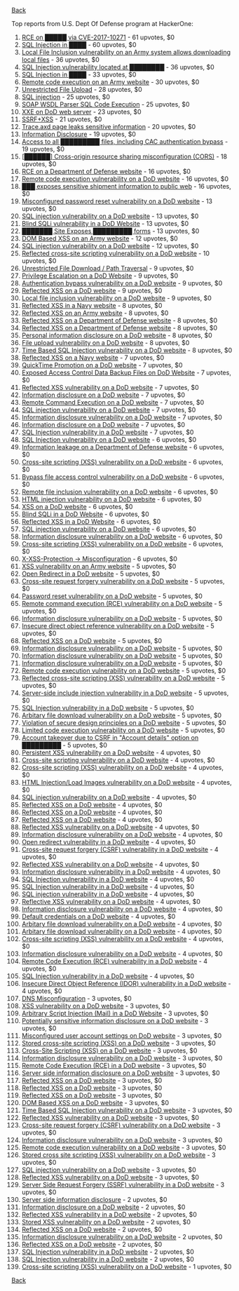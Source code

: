 [Back](../README.md)

Top reports from U.S. Dept Of Defense program at HackerOne:

1. [RCE on █████ via CVE-2017-10271](https://hackerone.com/reports/576887) - 61 upvotes, $0
2. [SQL Injection in ████](https://hackerone.com/reports/419017) - 60 upvotes, $0
3. [Local File Inclusion vulnerability on an Army system allows downloading local files](https://hackerone.com/reports/183978) - 36 upvotes, $0
4. [SQL Injection vulnerability located at ████████](https://hackerone.com/reports/384397) - 36 upvotes, $0
5. [SQL Injection in ████](https://hackerone.com/reports/519631) - 33 upvotes, $0
6. [Remote code execution on an Army website](https://hackerone.com/reports/188284) - 30 upvotes, $0
7. [Unrestricted File Upload](https://hackerone.com/reports/184596) - 28 upvotes, $0
8. [SQL injection](https://hackerone.com/reports/311922) - 25 upvotes, $0
9. [SOAP WSDL Parser SQL Code Execution](https://hackerone.com/reports/390359) - 25 upvotes, $0
10. [XXE on DoD web server](https://hackerone.com/reports/188743) - 23 upvotes, $0
11. [SSRF+XSS](https://hackerone.com/reports/326043) - 21 upvotes, $0
12. [Trace.axd page leaks sensitive information](https://hackerone.com/reports/519418) - 20 upvotes, $0
13. [Information Disclosure](https://hackerone.com/reports/330860) - 19 upvotes, $0
14. [Access to all █████████ files, including CAC authentication bypass](https://hackerone.com/reports/429000) - 19 upvotes, $0
15. [[██████] Cross-origin resource sharing misconfiguration (CORS)](https://hackerone.com/reports/470298) - 18 upvotes, $0
16. [RCE on a Department of Defense website](https://hackerone.com/reports/184279) - 16 upvotes, $0
17. [Remote code execution vulnerability on a DoD website](https://hackerone.com/reports/212985) - 16 upvotes, $0
18. [███ exposes sensitive shipment information to public web](https://hackerone.com/reports/389116) - 16 upvotes, $0
19. [Misconfigured password reset vulnerability on a DoD website](https://hackerone.com/reports/193932) - 13 upvotes, $0
20. [SQL injection vulnerability on a DoD website](https://hackerone.com/reports/200623) - 13 upvotes, $0
21. [Blind SQLi vulnerability in a DoD Website](https://hackerone.com/reports/213239) - 13 upvotes, $0
22. [███████ Site Exposes █████████ forms](https://hackerone.com/reports/395246) - 13 upvotes, $0
23. [DOM Based XSS on an Army website](https://hackerone.com/reports/191407) - 12 upvotes, $0
24. [SQL injection vulnerability on a DoD website](https://hackerone.com/reports/189332) - 12 upvotes, $0
25. [Reflected cross-site scripting vulnerability on a DoD website](https://hackerone.com/reports/184042) - 10 upvotes, $0
26. [Unrestricted File Download / Path Traversal](https://hackerone.com/reports/183925) - 9 upvotes, $0
27. [Privilege Escalation on a DoD Website](https://hackerone.com/reports/199644) - 9 upvotes, $0
28. [Authentication bypass vulnerability on a DoD website](https://hackerone.com/reports/187705) - 9 upvotes, $0
29. [Reflected XSS on a DoD website](https://hackerone.com/reports/183871) - 9 upvotes, $0
30. [Local file inclusion vulnerability on a DoD website](https://hackerone.com/reports/196448) - 9 upvotes, $0
31. [Reflected XSS in a Navy website](https://hackerone.com/reports/188691) - 8 upvotes, $0
32. [Reflected XSS on an Army website](https://hackerone.com/reports/184199) - 8 upvotes, $0
33. [Reflected XSS on a Department of Defense website](https://hackerone.com/reports/183855) - 8 upvotes, $0
34. [Reflected XSS on a Department of Defense website](https://hackerone.com/reports/184286) - 8 upvotes, $0
35. [Personal information disclosure on a DoD website](https://hackerone.com/reports/188149) - 8 upvotes, $0
36. [File upload vulnerability on a DoD website](https://hackerone.com/reports/191243) - 8 upvotes, $0
37. [Time Based SQL Injection vulnerability on a DoD website](https://hackerone.com/reports/189851) - 8 upvotes, $0
38. [Reflected XSS on a Navy website](https://hackerone.com/reports/183878) - 7 upvotes, $0
39. [QuickTime Promotion on a DoD website](https://hackerone.com/reports/189149) - 7 upvotes, $0
40. [Exposed Access Control Data Backup Files on DoD Website](https://hackerone.com/reports/195544) - 7 upvotes, $0
41. [Reflected XSS vulnerability on a DoD website](https://hackerone.com/reports/183835) - 7 upvotes, $0
42. [Information disclosure on a DoD website](https://hackerone.com/reports/189414) - 7 upvotes, $0
43. [Remote Command Execution on a DoD website](https://hackerone.com/reports/213776) - 7 upvotes, $0
44. [SQL injection vulnerability on a DoD website](https://hackerone.com/reports/193936) - 7 upvotes, $0
45. [Information disclosure vulnerability on a DoD website](https://hackerone.com/reports/189458) - 7 upvotes, $0
46. [Information disclosure on a DoD website](https://hackerone.com/reports/184076) - 7 upvotes, $0
47. [SQL Injection vulnerability in a DoD website](https://hackerone.com/reports/216699) - 7 upvotes, $0
48. [SQL Injection vulnerability on a DoD website](https://hackerone.com/reports/186156) - 6 upvotes, $0
49. [Information leakage on a Department of Defense website](https://hackerone.com/reports/186189) - 6 upvotes, $0
50. [Cross-site scripting (XSS) vulnerability on a DoD website](https://hackerone.com/reports/184495) - 6 upvotes, $0
51. [Bypass file access control vulnerability on a DoD website](https://hackerone.com/reports/203311) - 6 upvotes, $0
52. [Remote file inclusion vulnerability on a DoD website](https://hackerone.com/reports/208481) - 6 upvotes, $0
53. [HTML injection vulnerability on a DoD website](https://hackerone.com/reports/191902) - 6 upvotes, $0
54. [XSS on a DoD website](https://hackerone.com/reports/184759) - 6 upvotes, $0
55. [Blind SQLi in a DoD Website](https://hackerone.com/reports/196300) - 6 upvotes, $0
56. [Reflected XSS in a DoD Website](https://hackerone.com/reports/217108) - 6 upvotes, $0
57. [SQL injection vulnerability on a DoD website](https://hackerone.com/reports/189069) - 6 upvotes, $0
58. [Information disclosure vulnerability on a DoD website](https://hackerone.com/reports/226427) - 6 upvotes, $0
59. [Cross-site scripting (XSS) vulnerability on a DoD website](https://hackerone.com/reports/225936) - 6 upvotes, $0
60. [X-XSS-Protection -> Misconfiguration](https://hackerone.com/reports/289846) - 6 upvotes, $0
61. [XSS vulnerability on an Army website](https://hackerone.com/reports/187881) - 5 upvotes, $0
62. [Open Redirect in a DoD website](https://hackerone.com/reports/187006) - 5 upvotes, $0
63. [Cross-site request forgery vulnerability on a DoD website](https://hackerone.com/reports/191608) - 5 upvotes, $0
64. [Password reset vulnerability on a DoD website](https://hackerone.com/reports/194308) - 5 upvotes, $0
65. [Remote command execution (RCE) vulnerability on a DoD website](https://hackerone.com/reports/202652) - 5 upvotes, $0
66. [Information disclosure vulnerability on a DoD website](https://hackerone.com/reports/196482) - 5 upvotes, $0
67. [Insecure direct object reference vulnerability on a DoD website](https://hackerone.com/reports/184933) - 5 upvotes, $0
68. [Reflected XSS on a DoD website](https://hackerone.com/reports/184750) - 5 upvotes, $0
69. [Information disclosure vulnerability on a DoD website](https://hackerone.com/reports/195638) - 5 upvotes, $0
70. [Information disclosure vulnerability on a DoD website](https://hackerone.com/reports/195636) - 5 upvotes, $0
71. [Information disclosure vulnerability on a DoD website](https://hackerone.com/reports/200125) - 5 upvotes, $0
72. [Remote code execution vulnerability on a DoD website](https://hackerone.com/reports/192567) - 5 upvotes, $0
73. [Reflected cross-site scripting (XSS) vulnerability on a DoD website](https://hackerone.com/reports/191381) - 5 upvotes, $0
74. [Server-side include injection vulnerability in a DoD website](https://hackerone.com/reports/192931) - 5 upvotes, $0
75. [SQL Injection vulnerability in a DoD website](https://hackerone.com/reports/201512) - 5 upvotes, $0
76. [Arbitary file download vulnerability on a DoD website](https://hackerone.com/reports/230870) - 5 upvotes, $0
77. [Violation of secure design principles on a DoD website](https://hackerone.com/reports/188124) - 5 upvotes, $0
78. [Limited code execution vulnerability on a DoD website](https://hackerone.com/reports/229199) - 5 upvotes, $0
79. [Account takeover due to CSRF in "Account details" option on █████████](https://hackerone.com/reports/410099) - 5 upvotes, $0
80. [Persistent XSS vulnerability on a DoD website](https://hackerone.com/reports/187759) - 4 upvotes, $0
81. [Cross-site scripting vulnerability on a DoD website](https://hackerone.com/reports/184575) - 4 upvotes, $0
82. [Cross-site scripting (XSS) vulnerability on a DoD website](https://hackerone.com/reports/186315) - 4 upvotes, $0
83. [HTML Injection/Load Images vulnerability on a DoD website](https://hackerone.com/reports/195356) - 4 upvotes, $0
84. [SQL injection vulnerability on a DoD website](https://hackerone.com/reports/193436) - 4 upvotes, $0
85. [Reflected XSS on a DoD website](https://hackerone.com/reports/193481) - 4 upvotes, $0
86. [Reflected XSS on a DoD website](https://hackerone.com/reports/194294) - 4 upvotes, $0
87. [Reflected XSS on a DoD website](https://hackerone.com/reports/190427) - 4 upvotes, $0
88. [Reflected XSS vulnerability on a DoD website](https://hackerone.com/reports/187822) - 4 upvotes, $0
89. [Information disclosure vulnerability on a DoD website](https://hackerone.com/reports/197055) - 4 upvotes, $0
90. [Open redirect vulnerability in a DoD website](https://hackerone.com/reports/187969) - 4 upvotes, $0
91. [Cross-site request forgery (CSRF) vulnerability in a DoD website](https://hackerone.com/reports/202808) - 4 upvotes, $0
92. [Reflected XSS vulnerability on a DoD website](https://hackerone.com/reports/184125) - 4 upvotes, $0
93. [Information disclosure vulnerability in a DoD website](https://hackerone.com/reports/186308) - 4 upvotes, $0
94. [SQL Injection vulnerability in a DoD website](https://hackerone.com/reports/192079) - 4 upvotes, $0
95. [SQL Injection vulnerability in a DoD website](https://hackerone.com/reports/192110) - 4 upvotes, $0
96. [SQL injection vulnerability in a DoD website](https://hackerone.com/reports/195051) - 4 upvotes, $0
97. [Reflective XSS vulnerability on a DoD website](https://hackerone.com/reports/183854) - 4 upvotes, $0
98. [Information disclosure vulnerability on a DoD website](https://hackerone.com/reports/217747) - 4 upvotes, $0
99. [Default credentials on a DoD website](https://hackerone.com/reports/192074) - 4 upvotes, $0
100. [Arbitary file download vulnerability on a DoD website](https://hackerone.com/reports/186326) - 4 upvotes, $0
101. [Arbitary file download vulnerability on a DoD website](https://hackerone.com/reports/230714) - 4 upvotes, $0
102. [Cross-site scripting (XSS) vulnerability on a DoD website](https://hackerone.com/reports/227643) - 4 upvotes, $0
103. [Information disclosure vulnerability on a DoD website](https://hackerone.com/reports/210525) - 4 upvotes, $0
104. [Remote Code Execution (RCE) vulnerability in a DoD website](https://hackerone.com/reports/232330) - 4 upvotes, $0
105. [SQL Injection vulnerability in a DoD website](https://hackerone.com/reports/227587) - 4 upvotes, $0
106. [Insecure Direct Object Reference (IDOR) vulnerability in a DoD website](https://hackerone.com/reports/207099) - 4 upvotes, $0
107. [DNS Misconfiguration](https://hackerone.com/reports/186316) - 3 upvotes, $0
108. [XSS vulnerability on a DoD website](https://hackerone.com/reports/192751) - 3 upvotes, $0
109. [Arbitrary Script Injection (Mail) in a DoD Website](https://hackerone.com/reports/187232) - 3 upvotes, $0
110. [Potentially sensitive information disclosure on a DoD website](https://hackerone.com/reports/207236) - 3 upvotes, $0
111. [Misconfigured user account settings on DoD website](https://hackerone.com/reports/197907) - 3 upvotes, $0
112. [Stored cross-site scripting (XSS) on a DoD website](https://hackerone.com/reports/183971) - 3 upvotes, $0
113. [Cross-Site Scripting (XSS) on a DoD website](https://hackerone.com/reports/186402) - 3 upvotes, $0
114. [Information disclosure vulnerability on a DoD website](https://hackerone.com/reports/186307) - 3 upvotes, $0
115. [Remote Code Execution (RCE) in a DoD website](https://hackerone.com/reports/213069) - 3 upvotes, $0
116. [Server side information disclosure on a DoD website](https://hackerone.com/reports/191830) - 3 upvotes, $0
117. [Reflected XSS on a DoD website](https://hackerone.com/reports/184200) - 3 upvotes, $0
118. [Reflected XSS on a DoD website](https://hackerone.com/reports/189241) - 3 upvotes, $0
119. [Reflected XSS on a DoD website](https://hackerone.com/reports/190205) - 3 upvotes, $0
120. [DOM Based XSS on a DoD website](https://hackerone.com/reports/191416) - 3 upvotes, $0
121. [Time Based SQL Injection vulnerability on a DoD website](https://hackerone.com/reports/188929) - 3 upvotes, $0
122. [Reflected XSS vulnerability on a DoD website](https://hackerone.com/reports/218136) - 3 upvotes, $0
123. [Cross-site request forgery (CSRF) vulnerability on a DoD website](https://hackerone.com/reports/191831) - 3 upvotes, $0
124. [Information disclosure vulnerability on a DoD website](https://hackerone.com/reports/195836) - 3 upvotes, $0
125. [Remote code execution vulnerability on a DoD website](https://hackerone.com/reports/203600) - 3 upvotes, $0
126. [Stored cross site scripting (XSS) vulnerability on a DoD website](https://hackerone.com/reports/184901) - 3 upvotes, $0
127. [SQL injection vulnerability on a DoD website](https://hackerone.com/reports/202619) - 3 upvotes, $0
128. [Reflected XSS vulnerability on a DoD website](https://hackerone.com/reports/198259) - 3 upvotes, $0
129. [Server Side Request Forgery (SSRF) vulnerability in a DoD website](https://hackerone.com/reports/189648) - 3 upvotes, $0
130. [Server side information disclosure](https://hackerone.com/reports/192577) - 2 upvotes, $0
131. [Information disclosure on a DoD website](https://hackerone.com/reports/186317) - 2 upvotes, $0
132. [Reflected XSS vulnerability in a DoD website](https://hackerone.com/reports/207781) - 2 upvotes, $0
133. [Stored XSS vulnerability on a DoD website](https://hackerone.com/reports/202496) - 2 upvotes, $0
134. [Reflected XSS on a DoD website](https://hackerone.com/reports/183844) - 2 upvotes, $0
135. [Information disclosure vulnerability on a DoD website](https://hackerone.com/reports/184558) - 2 upvotes, $0
136. [Reflected XSS on a DoD website](https://hackerone.com/reports/219729) - 2 upvotes, $0
137. [SQL Injection vulnerability in a DoD website](https://hackerone.com/reports/226211) - 2 upvotes, $0
138. [SQL Injection vulnerability in a DoD website](https://hackerone.com/reports/197754) - 2 upvotes, $0
139. [Cross-site scripting (XSS) vulnerability on a DoD website](https://hackerone.com/reports/208556) - 1 upvotes, $0


[Back](../README.md)